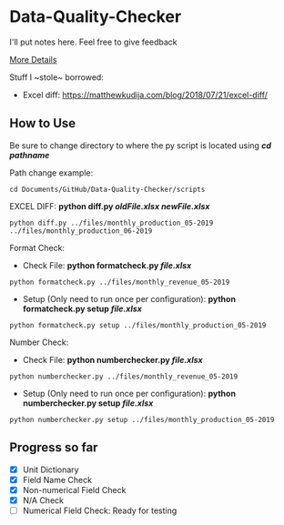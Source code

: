 # Data-Quality-Checker
I'll put notes here. Feel free to give feedback

[More Details](https://github.com/ONRR/Revdoi-Data-Quality/wiki)

Stuff I ~stole~ borrowed:
* Excel diff: https://matthewkudija.com/blog/2018/07/21/excel-diff/

## How to Use
Be sure to change directory to where the py script is located using **_cd pathname_**

Path change example:
```
cd Documents/GitHub/Data-Quality-Checker/scripts
```

EXCEL DIFF: **python diff.py _oldFile.xlsx newFile.xlsx_**
```
python diff.py ../files/monthly_production_05-2019 ../files/monthly_production_06-2019
```

Format Check:
* Check File: **python formatcheck.py _file.xlsx_**
```
python formatcheck.py ../files/monthly_revenue_05-2019
```
* Setup (Only need to run once per configuration): **python formatcheck.py setup _file.xlsx_**
```
python formatcheck.py setup ../files/monthly_production_05-2019
```

Number Check:
* Check File: **python numberchecker.py _file.xlsx_**
```
python numberchecker.py ../files/monthly_revenue_05-2019
```
* Setup (Only need to run once per configuration): **python numberchecker.py setup _file.xlsx_**
```
python numberchecker.py setup ../files/monthly_production_05-2019
```



## Progress so far
- [x] Unit Dictionary
- [x] Field Name Check
- [x] Non-numerical Field Check
- [x] N/A Check
- [ ] Numerical Field Check: Ready for testing
